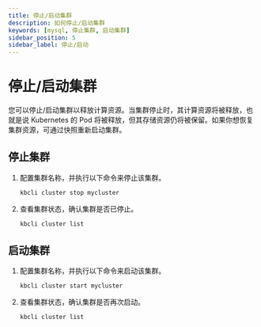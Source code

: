 ```yaml
---
title: 停止/启动集群
description: 如何停止/启动集群
keywords: [mysql, 停止集群, 启动集群]
sidebar_position: 5
sidebar_label: 停止/启动
---
```


# 停止/启动集群

您可以停止/启动集群以释放计算资源。当集群停止时，其计算资源将被释放，也就是说 Kubernetes 的 Pod 将被释放，但其存储资源仍将被保留。如果你想恢复集群资源，可通过快照重新启动集群。

## 停止集群

1. 配置集群名称，并执行以下命令来停止该集群。

   ```bash
   kbcli cluster stop mycluster
   ```

2. 查看集群状态，确认集群是否已停止。

    ```bash
    kbcli cluster list
    ```

## 启动集群

1. 配置集群名称，并执行以下命令来启动该集群。

   ```bash
   kbcli cluster start mycluster
   ```

2. 查看集群状态，确认集群是否再次启动。

    ```bash
    kbcli cluster list
    ```

